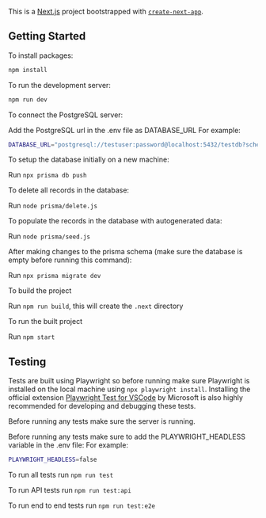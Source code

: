 This is a [Next.js](https://nextjs.org/) project bootstrapped with [`create-next-app`](https://github.com/vercel/next.js/tree/canary/packages/create-next-app).

## Getting Started

To install packages:

```bash
npm install
```

To run the development server:

```bash
npm run dev
```

To connect the PostgreSQL server:

Add the PostgreSQL url in the .env file as DATABASE_URL 
For example:
```bash
DATABASE_URL="postgresql://testuser:password@localhost:5432/testdb?schema=public"
```

To setup the database initially on a new machine:

Run `npx prisma db push`

To delete all records in the database:

Run `node prisma/delete.js`

To populate the records in the database with autogenerated data:

Run `node prisma/seed.js`

After making changes to the prisma schema (make sure the database is empty before running this command):

Run `npx prisma migrate dev`

To build the project

Run `npm run build`, this will create the `.next` directory

To run the built project

Run `npm start`

## Testing

Tests are built using Playwright so before running make sure Playwright is installed on the local machine using `npx playwright install`. Installing the official extension [Playwright Test for VSCode](https://marketplace.visualstudio.com/items/?itemName=ms-playwright.playwright) by Microsoft is also highly recommended for developing and debugging these tests.

Before running any tests make sure the server is running.

Before running any tests make sure to add the PLAYWRIGHT_HEADLESS variable in the .env file:
For example:
```bash
PLAYWRIGHT_HEADLESS=false
```

To run all tests run `npm run test`

To run API tests run `npm run test:api`

To run end to end tests run `npm run test:e2e`